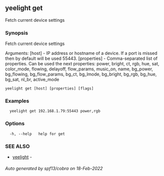 ## yeelight get

Fetch current device settings

### Synopsis

Fetch current device settings

Arguments:
  [host] - IP address or hostname of a device. If a port is missed then by default will be used 55443.
  [properties] - Comma-separated list of properties. Can be used the next properties: power, bright, ct, rgb, hue, sat, color_mode, flowing, delayoff, flow_params, music_on, name, bg_power, bg_flowing, bg_flow_params, bg_ct, bg_lmode, bg_bright, bg_rgb, bg_hue, bg_sat, nl_br, active_mode

```
yeelight get [host] [properties] [flags]
```

### Examples

```
  yeelight get 192.168.1.79:55443 power,rgb
```

### Options

```
  -h, --help   help for get
```

### SEE ALSO

* [yeelight](yeelight.md)	 - 

###### Auto generated by spf13/cobra on 18-Feb-2022
